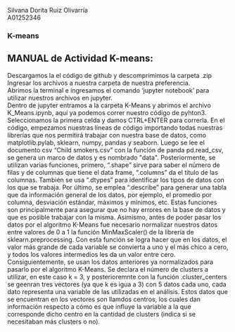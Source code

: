 Silvana Dorita Ruiz Olivarría  
A01252346  
### K-means  
## MANUAL de Actividad K-means:   
Descargamos la el código de github y descomprimimos la carpeta .zip   
Ingresar los archivos a nuestra carpeta de nuestra preferencia.  
Abrimos la terminal e ingresamos el comando ‘jupyter notebook’ para utilizar nuestros archivos en jupyter.  
Dentro de jupyter entramos a la carpeta K-Means y abrimos el archivo K_Means.ipynb, aquí ya podemos correr nuestro código de pyhton3.   
Seleccionamos la primera celda y damos CTRL+ENTER para correrla. En el código, empezamos nuestras líneas de código importando todas nuestras librerías que nos permitirá trabajar con nuestra base de datos, como matplotlib.pylab, sklearn, numpy, pandas y seaborn. Luego se lee el documento csv  “Child smokers.csv” con la función de panda pd.read_csv, se genera un marco de datos y es nombrado "data". Posteriormente, se utilizan varias funciones, primero, “.shape” sirve para saber el número de filas y de columnas que tiene el data frame, “.columns” da el título de las columnas.  También se usa “.dtypes” para identificar los tipos de datos con los que se trabaja. Por último, se emplea “.describe” para generar una tabla que da información general de los datos, por ejemplo, el promedio por columna, desviación estándar, máximos y mínimos, etc. Estas funciones son principalmente para asegurar que no hay errores en la base de datos y que es posible trabajar con la misma. Asimismo, antes de poder pasar los datos por el algoritmo K-Means fue necesario normalizar nuestros datos entre valores de 0 a 1 la función MinMaxScaler() de la librería de sklearn.preprocessing. Con esta función se logra hacer que en los datos,  el valor más grande de cada variable se convierta a uno y el más chico a cero, y todos los valores intermedios les da un valor entre cero. Consiguientemente, se usan los datos anteriores ya normalizados para pasarlo por el algoritmo K-Means. Se declara el número de clusters a utilizar, en este caso k = 3, y posterioremnte con la función .cluster_centers se geenran tres vectores (ya que k es igua a 3) con 5 datos cada uno, cada dato representa una variable de las utilizadas en el análisis. Estos datos que se encuentran en los vectores son llamdos centros, los cuales dan información respecto a cómo es que influye la variable a la que corresponde dicho centro en la cantidad de clusters (indica si se necesitaban más clusters  o no).
